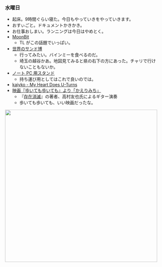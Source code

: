 ### 水曜日

* 起床。9時間ぐらい寝た。今日もやっていきをやっていきます。
* おすぃごと。ドキュメントかきかき。
* お仕事おしまい。ランニングは今日はやめとく。
* [MoonBit](https://www.moonbitlang.com/)
  * TL がこの話題でいっぱい。
* [世界のサンド博](https://j-gourmet.jp/sand/)
  * 行ってみたい。バインミーを食べるのだ。
  * 埼玉の越谷かあ。地図見てみると県の右下の方にあった。チャリで行けないこともないか。
* [ノート PC 用スタンド](https://www.gizmodo.jp/2024/04/daiso-black-ball-1.html)
  * 持ち運び用としてはこれで良いのでは。
* [kaiyko - My Heart Does U-Turns](https://www.youtube.com/watch?v=wLwq06tBf64)
* [映画『歩いても歩いても』より「かえりみち」](https://www.youtube.com/watch?v=9ixj7RTY5as)
  * 『[存在消滅](https://www.amazon.co.jp/%E5%AD%98%E5%9C%A8%E6%B6%88%E6%BB%85-%E6%AD%BB%E3%81%AE%E6%81%90%E6%80%96%E3%82%92%E3%82%81%E3%81%90%E3%82%8B%E5%93%B2%E5%AD%A6%E3%82%A8%E3%83%83%E3%82%BB%E3%82%A4-%E9%AB%98%E6%9D%91-%E5%8F%8B%E4%B9%9F/dp/4791774752)』の著者、高村友也氏によるギター演奏
  * 歩いても歩いても、いい映画だったな。

<img src="https://i.imgur.com/lFoO1MN.jpg" width="500">